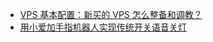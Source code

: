 - [VPS 基本配置：新买的 VPS 怎么整备和调教？](https://www.guai.win/notes/0003-new-vps)
- [用小爱加手指机器人实现传统开关语音关灯](https://github.com/yihong0618/gitblog/issues/281)